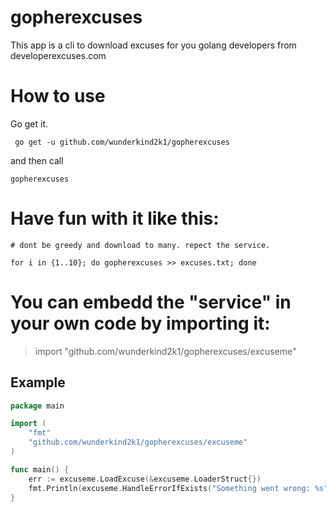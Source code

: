 # gopherexcuses

This app is a cli to download excuses for you golang developers from developerexcuses.com

# How to use

Go get it.

`
 go get -u github.com/wunderkind2k1/gopherexcuses`

and then call

`gopherexcuses`

# Have fun with it like this:

`# dont be greedy and download to many. repect the service.`

`for i in {1..10}; do gopherexcuses >> excuses.txt; done`


# You can embedd the "service" in your own code by importing it:

> import "github.com/wunderkind2k1/gopherexcuses/excuseme"


## Example

```Go
package main

import (
	"fmt"
	"github.com/wunderkind2k1/gopherexcuses/excuseme"
)

func main() {
	err := excuseme.LoadExcuse(&excuseme.LoaderStruct{})
	fmt.Println(excuseme.HandleErrorIfExists("Something went wrong: %s", err))
}


```
